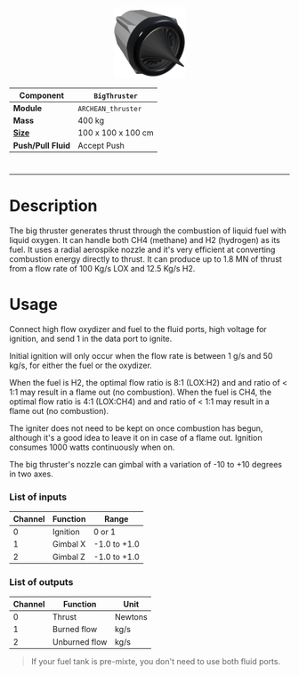 <p align="center">
  <img src="BigThruster.png" />
</p>

|Component|`BigThruster`|
|---|---|
|**Module**|`ARCHEAN_thruster`|
|**Mass**|400 kg|
|[**Size**](# "Based on the component's occupancy in a fixed 25cm grid.")|100 x 100 x 100 cm|
|**Push/Pull Fluid**|Accept Push|
#
---

# Description
The big thruster generates thrust through the combustion of liquid fuel with liquid oxygen.
It can handle both CH4 (methane) and H2 (hydrogen) as its fuel.
It uses a radial aerospike nozzle and it's very efficient at converting combustion energy directly to thrust.
It can produce up to 1.8 MN of thrust from a flow rate of 100 Kg/s LOX and 12.5 Kg/s H2.

# Usage
Connect high flow oxydizer and fuel to the fluid ports, high voltage for ignition, and send 1 in the data port to ignite.

Initial ignition will only occur when the flow rate is between 1 g/s and 50 kg/s, for either the fuel or the oxydizer.

When the fuel is H2, the optimal flow ratio is 8:1 (LOX:H2) and and ratio of < 1:1 may result in a flame out (no combustion).
When the fuel is CH4, the optimal flow ratio is 4:1 (LOX:CH4) and and ratio of < 1:1 may result in a flame out (no combustion).

The igniter does not need to be kept on once combustion has begun, although it's a good idea to leave it on in case of a flame out.
Ignition consumes 1000 watts continuously when on.

The big thruster's nozzle can gimbal with a variation of -10 to +10 degrees in two axes.

### List of inputs
|Channel|Function|Range|
|---|---|---|
|0|Ignition|0 or 1|
|1|Gimbal X|-1.0 to +1.0|
|2|Gimbal Z|-1.0 to +1.0|

### List of outputs
|Channel|Function|Unit|
|---|---|---|
|0|Thrust|Newtons|
|1|Burned flow|kg/s|
|2|Unburned flow|kg/s|

> If your fuel tank is pre-mixte, you don't need to use both fluid ports.
